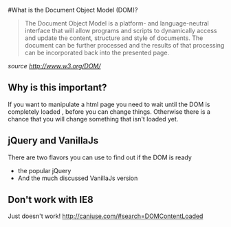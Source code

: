 #What is the Document Object Model (DOM)?

>The Document Object Model is a platform- and language-neutral interface that will allow programs and scripts to dynamically access and update the content, structure and style of documents. The document can be further processed and the results of that processing can be incorporated back into the presented page.

*source <http://www.w3.org/DOM/>*


## Why is this important?

If you want to manipulate a html page you need to wait until the DOM is completely loaded , before you can change things.
Otherwise there is a chance that you will change something that isn't loaded yet.


## jQuery and VanillaJs

There are two flavors you can use to find out if the DOM is ready

- the popular jQuery 
- And the much discussed VanillaJs version



## Don't work with IE8

Just doesn't work!
<http://caniuse.com/#search=DOMContentLoaded>